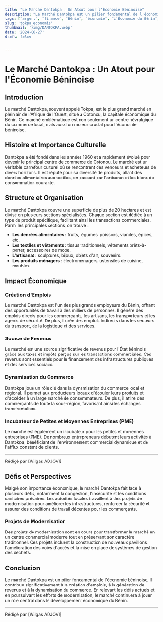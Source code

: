 ```yaml
---
title: "Le Marché Dantokpa : Un Atout pour l'Économie Béninoise"
description: "Le Marché Dantokpa est un pilier fondamental de l'économie béninoise. Il contribue significativement à la création d'emplois, à la génération de revenus "
tags: ["argent", "finance", "Bénin", "économie", "L'Économie du Bénin", "marché", "tokpa", "dantokpa", "le plus grand marché du bénin", "commerce"]
slug: 'tokpa_economie'
thumbnail: '/img/DANTOKPA.webp'
date: '2024-06-27'
draft: false


---
```




# Le Marché Dantokpa : Un Atout pour l'Économie Béninoise

## Introduction

Le marché Dantokpa, souvent appelé Tokpa, est le plus grand marché en plein air de l'Afrique de l'Ouest, situé à Cotonou, la capitale économique du Bénin. Ce marché emblématique est non seulement un centre névralgique du commerce local, mais aussi un moteur crucial pour l'économie béninoise.

## Histoire et Importance Culturelle

Dantokpa a été fondé dans les années 1960 et a rapidement évolué pour devenir le principal centre de commerce de Cotonou. Le marché est un véritable carrefour culturel où se rencontrent des vendeurs et acheteurs de divers horizons. Il est réputé pour sa diversité de produits, allant des denrées alimentaires aux textiles, en passant par l'artisanat et les biens de consommation courante.

## Structure et Organisation

Le marché Dantokpa couvre une superficie de plus de 20 hectares et est divisé en plusieurs sections spécialisées. Chaque section est dédiée à un type de produit spécifique, facilitant ainsi les transactions commerciales. Parmi les principales sections, on trouve :

- **Les denrées alimentaires** : fruits, légumes, poissons, viandes, épices, etc.
- **Les textiles et vêtements** : tissus traditionnels, vêtements prêts-à-porter, accessoires de mode.
- **L'artisanat** : sculptures, bijoux, objets d'art, souvenirs.
- **Les produits ménagers** : électroménagers, ustensiles de cuisine, meubles.

## Impact Économique

### Création d'Emplois

Le marché Dantokpa est l'un des plus grands employeurs du Bénin, offrant des opportunités de travail à des milliers de personnes. Il génère des emplois directs pour les commerçants, les artisans, les transporteurs et les agents de sécurité. De plus, il crée des emplois indirects dans les secteurs du transport, de la logistique et des services.

### Source de Revenus

Le marché est une source significative de revenus pour l'État béninois grâce aux taxes et impôts perçus sur les transactions commerciales. Ces revenus sont essentiels pour le financement des infrastructures publiques et des services sociaux.

### Dynamisation du Commerce

Dantokpa joue un rôle clé dans la dynamisation du commerce local et régional. Il permet aux producteurs locaux d'écouler leurs produits et d'accéder à un large marché de consommateurs. De plus, il attire des commerçants de toute la sous-région, favorisant ainsi les échanges transfrontaliers.

### Incubateur de Petites et Moyennes Entreprises (PME)

Le marché est également un incubateur pour les petites et moyennes entreprises (PME). De nombreux entrepreneurs débutent leurs activités à Dantokpa, bénéficiant de l'environnement commercial dynamique et de l'afflux constant de clients.


---
Rédigé par [Wilgas ADJOVI]
## Défis et Perspectives

Malgré son importance économique, le marché Dantokpa fait face à plusieurs défis, notamment la congestion, l'insécurité et les conditions sanitaires précaires. Les autorités locales travaillent à des projets de modernisation pour améliorer les infrastructures, renforcer la sécurité et assurer des conditions de travail décentes pour les commerçants.

### Projets de Modernisation

Des projets de modernisation sont en cours pour transformer le marché en un centre commercial moderne tout en préservant son caractère traditionnel. Ces projets incluent la construction de nouveaux pavillons, l'amélioration des voies d'accès et la mise en place de systèmes de gestion des déchets.

## Conclusion

Le marché Dantokpa est un pilier fondamental de l'économie béninoise. Il contribue significativement à la création d'emplois, à la génération de revenus et à la dynamisation du commerce. En relevant les défis actuels et en poursuivant les efforts de modernisation, le marché continuera à jouer un rôle central dans le développement économique du Bénin.

---
Rédigé par [Wilgas ADJOVI]


